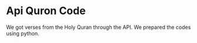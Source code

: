 # Api Quron Code
We got verses from the Holy Quran through the API. We prepared the codes using python.
